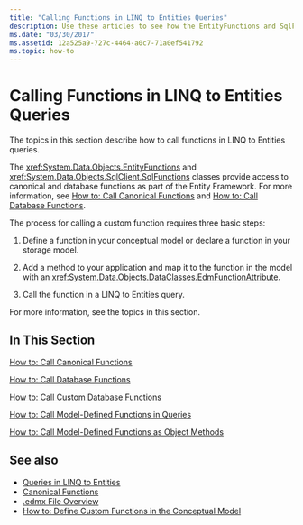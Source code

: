 ```yaml
---
title: "Calling Functions in LINQ to Entities Queries"
description: Use these articles to see how the EntityFunctions and SqlFunctions classes provide access to canonical and database functions as part of the Entity Framework.
ms.date: "03/30/2017"
ms.assetid: 12a525a9-727c-4464-a0c7-71a0ef541792
ms.topic: how-to
---
```

# Calling Functions in LINQ to Entities Queries

The topics in this section describe how to call functions in LINQ to Entities queries.  
  
 The <xref:System.Data.Objects.EntityFunctions> and <xref:System.Data.Objects.SqlClient.SqlFunctions> classes provide access to canonical and database functions as part of the Entity Framework. For more information, see [How to: Call Canonical Functions](how-to-call-canonical-functions.md) and [How to: Call Database Functions](how-to-call-database-functions.md).  
  
 The process for calling a custom function requires three basic steps:  
  
1. Define a function in your conceptual model or declare a function in your storage model.  
  
2. Add a method to your application and map it to the function in the model with an <xref:System.Data.Objects.DataClasses.EdmFunctionAttribute>.  
  
3. Call the function in a LINQ to Entities query.  
  
 For more information, see the topics in this section.  
  
## In This Section  

 [How to: Call Canonical Functions](how-to-call-canonical-functions.md)  
  
 [How to: Call Database Functions](how-to-call-database-functions.md)  
  
 [How to: Call Custom Database Functions](how-to-call-custom-database-functions.md)  
  
 [How to: Call Model-Defined Functions in Queries](how-to-call-model-defined-functions-in-queries.md)  
  
 [How to: Call Model-Defined Functions as Object Methods](how-to-call-model-defined-functions-as-object-methods.md)  
  
## See also

- [Queries in LINQ to Entities](queries-in-linq-to-entities.md)
- [Canonical Functions](canonical-functions.md)
- [.edmx File Overview](/previous-versions/dotnet/netframework-4.0/cc982042(v=vs.100))
- [How to: Define Custom Functions in the Conceptual Model](/previous-versions/dotnet/netframework-4.0/dd456812(v=vs.100))
